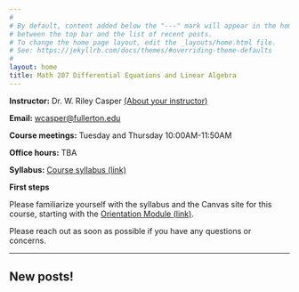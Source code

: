 ```yaml
---
#
# By default, content added below the "---" mark will appear in the home page
# between the top bar and the list of recent posts.
# To change the home page layout, edit the _layouts/home.html file.
# See: https://jekyllrb.com/docs/themes/#overriding-theme-defaults
#
layout: home
title: Math 207 Differential Equations and Linear Algebra
---
```


**Instructor:** Dr. W. Riley Casper [(About your instructor)](instructor)

**Email:** wcasper@fullerton.edu

**Course meetings:** Tuesday and Thursday 10:00AM-11:50AM

**Office hours:** TBA

**Syllabus:** <a target="_parent" href="extras/syllabus.html">Course syllabus (link)</a>

**First steps**

Please familiarize yourself with the syllabus and the Canvas site for this course, starting with the [Orientation Module (link)](https://csufullerton.instructure.com/courses/3449522/modules/8801248).

Please reach out as soon as possible if you have any questions or concerns.

***

## New posts!

